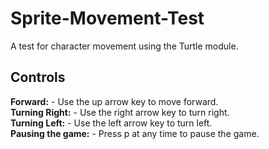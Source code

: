 # Sprite-Movement-Test
A test for character movement using the Turtle module.

## Controls
**Forward:** - Use the up arrow key to move forward.  <br />
**Turning Right:** - Use the right arrow key to turn right.  <br />
**Turning Left:** - Use the left arrow key to turn left.  <br />
**Pausing the game:** - Press p at any time to pause the game.
